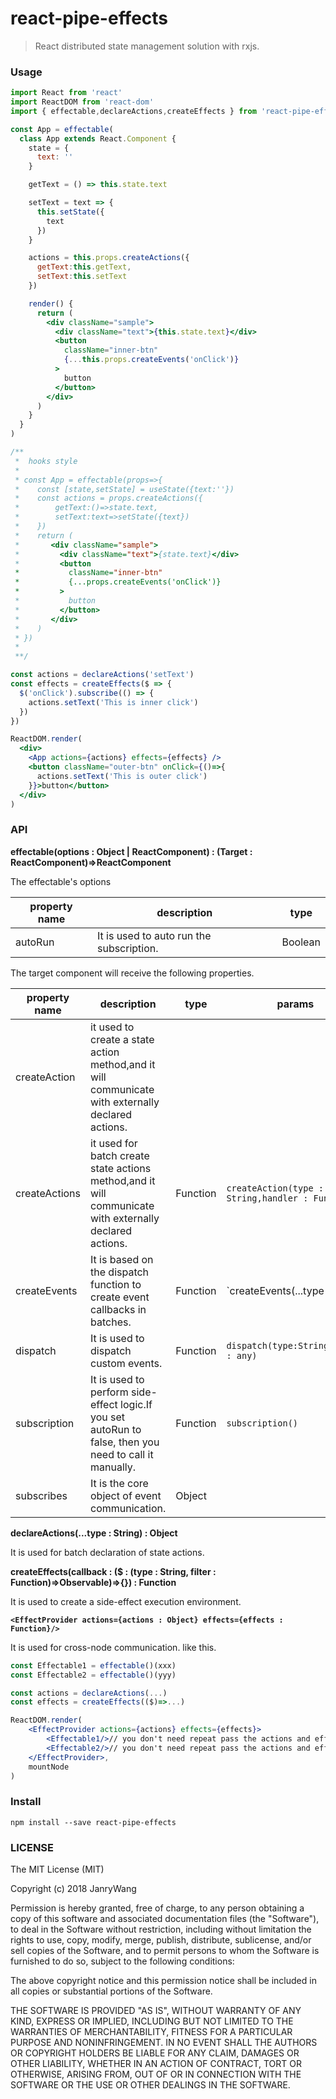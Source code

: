 # react-pipe-effects

> React distributed state management solution with rxjs.

### Usage

```jsx
import React from 'react'
import ReactDOM from 'react-dom'
import { effectable,declareActions,createEffects } from 'react-pipe-effects'

const App = effectable(
  class App extends React.Component {
    state = {
      text: ''
    }

    getText = () => this.state.text

    setText = text => {
      this.setState({
        text
      })
    }

    actions = this.props.createActions({
      getText:this.getText,
      setText:this.setText
    })

    render() {
      return (
        <div className="sample">
          <div className="text">{this.state.text}</div>
          <button
            className="inner-btn"
            {...this.props.createEvents('onClick')}
          >
            button
          </button>
        </div>
      )
    }
  }
)

/**
 *  hooks style
 * 
 * const App = effectable(props=>{
 *    const [state,setState] = useState({text:''})
 *    const actions = props.createActions({
 *        getText:()=>state.text,
 *        setText:text=>setState({text})
 *    })
 *    return (
 *       <div className="sample">
 *         <div className="text">{state.text}</div>
 *         <button
 *           className="inner-btn"
 *           {...props.createEvents('onClick')}
 *         >
 *           button
 *         </button>
 *       </div>
 *    )
 * })
 * 
 **/

const actions = declareActions('setText')
const effects = createEffects($ => {
  $('onClick').subscribe(() => {
    actions.setText('This is inner click')
  })
})

ReactDOM.render(
  <div>
    <App actions={actions} effects={effects} />
    <button className="outer-btn" onClick={()=>{
      actions.setText('This is outer click')
    }}>button</button>
  </div>
)
```

### API

**effectable(options : Object | ReactComponent) : (Target : ReactComponent)=>ReactComponent**

The effectable's options

| property name | description                              | type    |
| ------------- | ---------------------------------------- | ------- |
| autoRun       | It is used to auto run the subscription. | Boolean |

The target component will receive the following properties.

| property name      | description                                                  | type     | params                                                |
| ------------------ | ------------------------------------------------------------ | -------- | ----------------------------------------------------- |
| createAction  | it used to create a state action method,and it will communicate with externally declared actions. | 
| createActions  | it used for batch create  state actions method,and it will communicate with externally declared actions. | Function | `createAction(type : String,handler : Function)` |
| createEvents | It is based on the dispatch function to create event callbacks in batches. | Function | `createEvents(...type : String | Object)`                |
| dispatch           | It is used to dispatch custom events.                        | Function | `dispatch(type:String,..args : any)`                  |
| subscription       | It is used to perform side-effect logic.If you set autoRun to false, then you need to call it manually. | Function | `subscription()`                                      |
| subscribes         | It is the core object of event communication.                | Object   |                                                       |



**declareActions(...type : String) : Object**

It is used for batch declaration of state actions.



**createEffects(callback : ($ : (type : String, filter : Function)=>Observable)=>{}) : Function**

It is used to create a side-effect execution environment.



**`<EffectProvider actions={actions : Object} effects={effects : Function}/>`**

It is used for cross-node communication. like this.

```jsx
const Effectable1 = effectable()(xxx)
const Effectable2 = effectable()(yyy)

const actions = declareActions(...)
const effects = createEffects(($)=>...)                               

ReactDOM.render(                                
    <EffectProvider actions={actions} effects={effects}>                                 
        <Effectable1/>// you don't need repeat pass the actions and effects
        <Effectable2/>// you don't need repeat pass the actions and effects
    </EffectProvider>,
    mountNode
)
```





### Install

```
npm install --save react-pipe-effects
```

### LICENSE

The MIT License (MIT)

Copyright (c) 2018 JanryWang

Permission is hereby granted, free of charge, to any person obtaining a copy of
this software and associated documentation files (the "Software"), to deal in
the Software without restriction, including without limitation the rights to
use, copy, modify, merge, publish, distribute, sublicense, and/or sell copies of
the Software, and to permit persons to whom the Software is furnished to do so,
subject to the following conditions:

The above copyright notice and this permission notice shall be included in all
copies or substantial portions of the Software.

THE SOFTWARE IS PROVIDED "AS IS", WITHOUT WARRANTY OF ANY KIND, EXPRESS OR
IMPLIED, INCLUDING BUT NOT LIMITED TO THE WARRANTIES OF MERCHANTABILITY, FITNESS
FOR A PARTICULAR PURPOSE AND NONINFRINGEMENT. IN NO EVENT SHALL THE AUTHORS OR
COPYRIGHT HOLDERS BE LIABLE FOR ANY CLAIM, DAMAGES OR OTHER LIABILITY, WHETHER
IN AN ACTION OF CONTRACT, TORT OR OTHERWISE, ARISING FROM, OUT OF OR IN
CONNECTION WITH THE SOFTWARE OR THE USE OR OTHER DEALINGS IN THE SOFTWARE.
